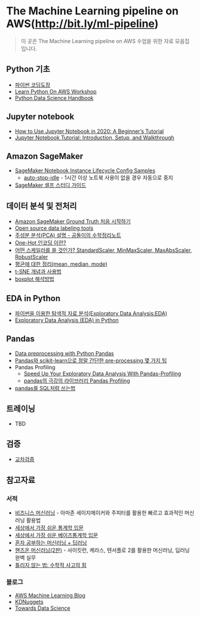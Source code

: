 # The Machine Learning pipeline on AWS(http://bit.ly/ml-pipeline)
> 이 곳은 The Machine Learning pipeline on AWS 수업을 위한 자료 모음집 입니다.

## Python 기초
- [파이썬 코딩도장](https://dojang.io/course/view.php?id=7)
- [ Learn Python On AWS Workshop](https://learn-to-code.workshop.aws/)
- [Python Data Science Handbook](https://jakevdp.github.io/PythonDataScienceHandbook/)

## Jupyter notebook
- [How to Use Jupyter Notebook in 2020: A Beginner’s Tutorial](https://www.dataquest.io/blog/jupyter-notebook-tutorial/)
- [Jupyter Notebook Tutorial: Introduction, Setup, and Walkthrough](https://www.youtube.com/watch?v=HW29067qVWk)

## Amazon SageMaker
- [SageMaker Notebook Instance Lifecycle Config Samples](https://github.com/aws-samples/amazon-sagemaker-notebook-instance-lifecycle-config-samples)
  - [auto-stop-idle](https://github.com/aws-samples/amazon-sagemaker-notebook-instance-lifecycle-config-samples/tree/master/scripts/auto-stop-idle) - 1시간 이상 노트북 사용이 없을 경우 자동으로 중지
- [SageMaker 셀프 스터디 가이드](https://github.com/serithemage/AWS_AI_Study/blob/master/DLonAWS/SageMaker_Self-Study_Guide.md)

## 데이터 분석 및 전처리
- [Amazon SageMaker Ground Truth 처음 시작하기](https://aws.amazon.com/ko/getting-started/hands-on/build-training-datasets-amazon-sagemaker-ground-truth/)
- [Open source data labeling tools](https://github.com/heartexlabs/awesome-data-labeling)
- [주성분 분석(PCA) 설명 - 공돌이의 수학정리노트](https://angeloyeo.github.io/2019/07/27/PCA.html)
- [One-Hot 인코딩 이란?](https://www.kakaobrain.com/blog/6)
- [어떤 스케일러를 쓸 것인가? StandardScaler, MinMaxScaler, MaxAbsScaler, RobustScaler](https://mkjjo.github.io/python/2019/01/10/scaler.html)
- [평균에 대한 정리(mean, median, mode)](https://blog.acronym.co.kr/401)
- [t-SNE 개념과 사용법](https://gaussian37.github.io/ml-concept-t-SNE/)
- [boxplot 해석방법](https://codedragon.tistory.com/7012)

## EDA in Python
- [파이썬을 이용한 탐색적 자료 분석(Exploratory Data Analysis:EDA)](https://3months.tistory.com/325)
- [Exploratory Data Analysis (EDA) in Python](https://medium.com/@atanudan/exploratory-data-analysis-eda-in-python-893f963cc0c0)

## Pandas
- [Data preprocessing with Python Pandas](https://towardsdatascience.com/data-preprocessing-with-python-pandas-part-1-missing-data-45e76b781993)
- [Pandas와 scikit-learn으로 정말 간단한 pre-processing 몇 가지 팁](https://teddylee777.github.io/scikit-learn/sklearn%EC%99%80-pandas%EB%A5%BC-%ED%99%9C%EC%9A%A9%ED%95%9C-%EA%B0%84%EB%8B%A8-%EB%8D%B0%EC%9D%B4%ED%84%B0%EB%B6%84%EC%84%9D)
- Pandas Profiling
  - [Speed Up Your Exploratory Data Analysis With Pandas-Profiling](https://towardsdatascience.com/speed-up-your-exploratory-data-analysis-with-pandas-profiling-88b33dc53625)
  - [pandas의 극강의 라이브러리 Pandas Profiling](https://john-analyst.medium.com/pandas-%EC%9D%98-%EA%B7%B9%EA%B0%95%EC%9D%98-%EB%9D%BC%EC%9D%B4%EB%B8%8C%EB%9F%AC%EB%A6%AC-pandas-profiling-b5187dbcbd26)
- [pandas를 SQL처럼 쓰는법](https://medium.com/jbennetcodes/how-to-rewrite-your-sql-queries-in-pandas-and-more-149d341fc53e)

## 트레이닝
- TBD

## 검증
- [교차검증](https://m.blog.naver.com/ckdgus1433/221599517834)

## 참고자료
### 서적
- [비즈니스 머신러닝](https://www.hanbit.co.kr/store/books/look.php?p_code=B6474110466) - 아마존 세이지메이커와 주피터를 활용한 빠르고 효과적인 머신러닝 활용법
- [세상에서 가장 쉬운 통계학 입문](http://www.yes24.com/Product/Goods/3625262)
- [세상에서 가장 쉬운 베이즈통계학 입문](http://www.yes24.com/Product/Goods/36928073)
- [혼자 공부하는 머신러닝 + 딥러닝](https://books.google.co.kr/books?id=9Q0REAAAQBAJ&printsec=frontcover&dq=%ED%98%BC%EC%9E%90+%EA%B3%B5%EB%B6%80%ED%95%98%EB%8A%94+%EB%A8%B8%EC%8B%A0%EB%9F%AC%EB%8B%9D&hl=ko&sa=X&ved=2ahUKEwjEkLSimcjuAhV0LH0KHTV4Dg8Q6AEwAHoECAQQAg#v=onepage&q=%ED%98%BC%EC%9E%90%20%EA%B3%B5%EB%B6%80%ED%95%98%EB%8A%94%20%EB%A8%B8%EC%8B%A0%EB%9F%AC%EB%8B%9D&f=false)
- [핸즈온 머신러닝(2판)](https://www.hanbit.co.kr/store/books/look.php?p_code=B7033438574) - 사이킷런, 케라스, 텐서플로 2를 활용한 머신러닝, 딥러닝 완벽 실무
- [틀리지 않는 법: 수학적 사고의 힘](https://books.google.co.kr/books/about/%ED%8B%80%EB%A6%AC%EC%A7%80_%EC%95%8A%EB%8A%94_%EB%B2%95.html?id=r6o9DAAAQBAJ&printsec=frontcover&source=kp_read_button&redir_esc=y#v=onepage&q&f=false) 

### 블로그
- [AWS Machine Learning Blog](https://aws.amazon.com/ko/blogs/machine-learning/)
- [KDNuggets](https://www.kdnuggets.com/)
- [Towards Data Science](https://towardsdatascience.com/)
